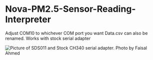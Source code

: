 # Nova-PM2.5-Sensor-Reading-Interpreter

Adjust COM10 to whichever COM port you want
Data.csv can also be renamed.
Works with stock serial adapter

![Picture of SDS011 and Stock CH340 serial adapter. Photo by Faisal Ahmed](https://github.com/FaisalAhmed123/Nova-PM2.5-Sensor-Reading-Interpreter/blob/main/20230123_123820.jpg?raw=true)
